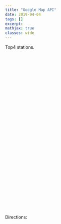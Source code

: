 ```yaml
---
title: "Google Map API"
date: 2019-04-04
tags: []
excerpt:
mathjax: true
classes: wide
---
```


Top4 stations.
<div>
<head>
  <script type="text/javascript" src="https://www.gstatic.com/charts/loader.js"></script>
  <script type="text/javascript">
    google.charts.load("current", {
      "packages":["map"],
      "mapsApiKey": "AIzaSyAB-pv1qhTq8z2GnUDOK9vJQyErovz2eEo"
  });
    google.charts.setOnLoadCallback(drawChart);
    function drawChart() {
      var data = google.visualization.arrayToDataTable([
        ['Lat', 'Long', 'Name'],
        [40.696823, -73.935390, 'Top 1'],
        [40.668947, -73.931834, 'Top 2'],
        [40.662563, -73.908905, 'Top 3'],
        [40.678914, -73.903900, 'Top 4']
      ]);
      var map = new google.visualization.Map(document.getElementById('map_div'), {
        zoom: 3,
        center: {lat: 40.696823, lng: -73.935390}
        });
      map.draw(data, {
        showTooltip: true,
        showInfoWindow: true,
        mapTypeId: 'satellite'
      });
    }
  </script>
</head>
<body>
  <div id="map_div" style="width: 500px; height: 500px"></div>
</body>
</div>


Directions:

<div>
<head>
  <meta name="viewport" content="initial-scale=1.0, user-scalable=no">
  <meta charset="utf-8">
  <title>Displaying Text Directions With setPanel()</title>
  <style>
    #map {
      height: 425px;
    }
    #floating-panel {
      position: absolute;
      top: 10px;
      left: 25%;
      z-index: 5;
      background-color: #fff;
      padding: 5px;
      border: 1px solid #999;
      text-align: center;
      font-family: 'Roboto','sans-serif';
      line-height: 30px;
      padding-left: 10px;
    }
    #right-panel {
      font-family: 'Roboto','sans-serif';
      line-height: 30px;
      padding-left: 10px;
    }

    #right-panel select, #right-panel input {
      font-size: 15px;
    }

    #right-panel select {
      width: 100%;
    }

    #right-panel i {
      font-size: 12px;
    }
    #right-panel {
      height: 100%;
      float: right;
      width: 390px;
      overflow: auto;
    }
    #map {
      margin-right: 400px;
    }
    #floating-panel {
      background: #fff;
      padding: 5px;
      font-size: 14px;
      font-family: Arial;
      border: 1px solid #ccc;
      box-shadow: 0 2px 2px rgba(33, 33, 33, 0.4);
      display: none;
    }
    @media print {
      #map {
        height: 500px;
        margin: 0;
      }
      #right-panel {
        float: none;
        width: auto;
      }
    }
  </style>
</head>
<body>
  <div id="floating-panel">
    <strong>Start:</strong>
    <select id="start">
      <option value="40.696823, -73.935390">Top1</option>
      <option value="40.668947, -73.931834">Top2</option>
      <option value="40.662563, -73.908905">Top3</option>
      <option value="40.678914, -73.903900">Top4</option>
    </select>
    <br>
    <strong>End:</strong>
    <select id="end">
      <option value="John the Baptist Community Garden">John the Baptist Community Garden</option>
      <option value="Lincoln Terrace / Arthur S. Somers Park">Lincoln Terrace / Arthur S. Somers Park</option>
      <option value="Newport Playground">Newport Playground</option>
      <option value="Callahan-Kelly Playground">Callahan-Kelly Playground</option>
      <option value="Green Gems">Green Gems</option>
    </select>
  </div>
  <div id="right-panel"></div>
  <div id="map"></div>
  <script>
    function initMap() {
      var directionsDisplay = new google.maps.DirectionsRenderer;
      var directionsService = new google.maps.DirectionsService;
      var map = new google.maps.Map(document.getElementById('map'), {
        zoom: 7,
        center: {lat: 40.696823, lng: -73.935390}
      });
      directionsDisplay.setMap(map);
      directionsDisplay.setPanel(document.getElementById('right-panel'));

      var control = document.getElementById('floating-panel');
      control.style.display = 'block';
      map.controls[google.maps.ControlPosition.TOP_CENTER].push(control);

      var onChangeHandler = function() {
        calculateAndDisplayRoute(directionsService, directionsDisplay);
      };
      document.getElementById('start').addEventListener('change', onChangeHandler);
      document.getElementById('end').addEventListener('change', onChangeHandler);
    }

    function calculateAndDisplayRoute(directionsService, directionsDisplay) {
      var start = document.getElementById('start').value;
      var end = document.getElementById('end').value;
      directionsService.route({
        origin: start,
        destination: end,
        travelMode: 'WALKING'
      }, function(response, status) {
        if (status === 'OK') {
          directionsDisplay.setDirections(response);
        } else {
          window.alert('Directions request failed due to ' + status);
        }
      });
    }
  </script>
  <script async defer
  src="https://maps.googleapis.com/maps/api/js?key=AIzaSyAB-pv1qhTq8z2GnUDOK9vJQyErovz2eEo&callback=initMap">
  </script>
</body>
</div>
